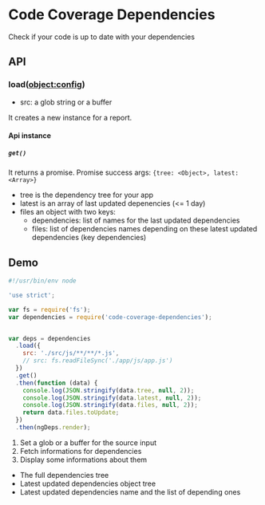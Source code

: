 # Code Coverage Dependencies
Check if your code is up to date with your dependencies

## API

### load(<object:config>)

- src: a glob string or a buffer

It creates a new instance for a report.

#### Api instance

##### `get()`

It returns a promise.
Promise success args: `{tree: <Object>, latest: <Array>}`

- tree is the dependency tree for your app
- latest is an array of last updated depenencies (<= 1 day)
- files an object with two keys:
  - dependencies: <Array> list of names for the last updated dependencies
  - files: <Array> list of dependencies names depending on these latest updated dependencies (key dependencies)

## Demo

```js
#!/usr/bin/env node

'use strict';

var fs = require('fs');
var dependencies = require('code-coverage-dependencies');


var deps = dependencies
  .load({
    src: './src/js/**/**/*.js',
    // src: fs.readFileSync('./app/js/app.js')
  })
  .get()
  .then(function (data) {
    console.log(JSON.stringify(data.tree, null, 2));
    console.log(JSON.stringify(data.latest, null, 2));
    console.log(JSON.stringify(data.files, null, 2));
    return data.files.toUpdate;
  })
  .then(ngDeps.render);

```

1. Set a glob or a buffer for the source input
2. Fetch informations for dependencies
3. Display some informations about them
  - The full dependencies tree
  - Latest updated dependencies object tree
  - Latest updated dependencies name and the list of depending ones